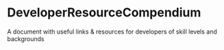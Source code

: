 # DeveloperResourceCompendium
A document with useful links &amp; resources for developers of skill levels and backgrounds
